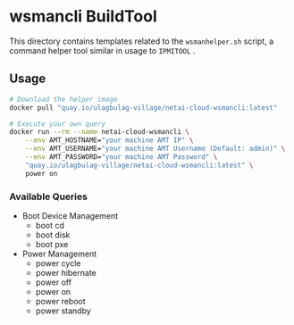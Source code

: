 # wsmancli BuildTool

This directory contains templates related to the `wsmanhelper.sh` script, 
a command helper tool similar in usage to `IPMITOOL` .

## Usage

```bash
# Download the helper image
docker pull "quay.io/ulagbulag-village/netai-cloud-wsmancli:latest"

# Execute your own query
docker run --rm --name netai-cloud-wsmancli \
    --env AMT_HOSTNAME="your machine AMT IP" \
    --env AMT_USERNAME="your machine AMT Username (Default: admin)" \
    --env AMT_PASSWORD="your machine AMT Password" \
    "quay.io/ulagbulag-village/netai-cloud-wsmancli:latest" \
    power on
```

### Available Queries

* Boot Device Management
    - boot cd
    - boot disk
    - boot pxe
* Power Management
    - power cycle
    - power hibernate
    - power off
    - power on
    - power reboot
    - power standby
